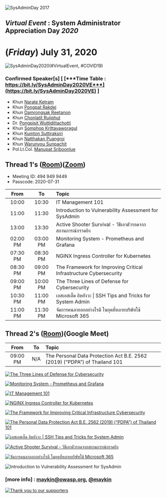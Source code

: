 
![](../2017/img/GroupPhoto.jpg "SysAdminDay 2017")

## ***Virtual Event*** : System Administrator Appreciation Day ***2020***
# **(*Friday*) July 31, 2020**

![](../Assets/SysAdminDay-2020.png "SysAdminDay2020(#VirtualEvent, #COVID19)")

### Confirmed Speaker[s] [ [***Time Table : https://bit.ly/SysAdminDay2020VE***](https://bit.ly/SysAdminDay2020VE) ]
+ Khun [Narate Ketram](https://www.facebook.com/koonnarate)
+ Khun [Pongpat Rakdej](https://www.facebook.com/pongpatrakdej)
+ Khun [Damrongsak Reetanon](https://www.facebook.com/damrongsak)
+ Khun [Chonlatit Rujiphut](https://www.facebook.com/Tsunakun27)
+ Dr. [Pongpisit Wuttidittachotti](https://www.facebook.com/pongpisitwutti)
+ Khun [Somphop Krittayaworagul](https://www.facebook.com/SK.Unavailable)
+ Khun [Kumton Suttiraksiri](https://www.facebook.com/kumton.s)
+ Khun [Natthakan Puangroi](https://www.facebook.com/natthapete)
+ Khun [Warunyou Sunpachit](https://www.facebook.com/howdoyoufeel.kenji)
+ Pol.Lt.Col. [Manupat Sriboonlue](https://www.facebook.com/toto.innovation)

## Thread 1's ([Room](https://us02web.zoom.us/j/4949499449?pwd=RE5Hc1QvTUZIbTFvZWtobEJNQlRmZz09))([Zoom](https://zoom.us/support/download))
+ Meeting ID: 494 949 9449
+ Passcode: 2020-07-31

| From      |      To    |  Topic                                                   |
|:---------:|:----------:|:---------------------------------------------------------|
| 10:00   |  10:30   | IT Management 101                                        |
| 11:00   |  11:30   | Introduction to Vulnerability Assessment for SysAdmin    |
| 13:00   |  13:30   | Active Shooter Survival - วิธีเอาตัวรอดจากสถานการณ์กราดยิง      |
| 02:00 PM  |  03:00 PM  | Monitoring System - Prometheus and Grafana               |
| 07:30 PM  |  08:30 PM  | NGINX Ingress Controller for Kubernetes                  |
| 08:30 PM  |  09:00 PM  | The Framework for Improving Critical Infrastructure Cybersecurity |
| 09:00 PM  |  10:00 PM  | The Three Lines of Defense for Cybersecurity             |
| 10:30 PM  |  11:00 PM  | เอสเอสเฮ็ด อิหยังวะ \| SSH Tips and Tricks for System Admin    |
| 11:00 PM  |  11:30 PM  | จัดการคนลาออกอย่างไรดี ในยุคที่หลายบริษัทใช้ Microsoft 365          |

## Thread 2's ([Room](https://meet.google.com/syx-xxzr-ytx))(Google Meet)

| From      |      To    |  Topic                                                   |
|:---------:|:----------:|:---------------------------------------------------------|
| 09:00 PM  |  N/A       | The Personal Data Protection Act B.E. 2562 (2019) (“PDPA”) of Thailand 101 |

[![](Topics/Three-line-of-defense.png "The Three Lines of Defense for Cybersecurity")](https://www.facebook.com/maeklong/posts/10221024530736847)

[![](Topics/Monitoring-System.png "Monitoring System - Prometheus and Grafana")](https://www.facebook.com/maeklong/posts/10221030009953824)

[![](Topics/IT-Management-101.png "IT Management 101")](https://www.facebook.com/maeklong/posts/10221037766267727)

[![](Topics/NGINX.jpg "NGINX Ingress Controller for Kubernetes")](https://www.facebook.com/maeklong/posts/10221041373357902)

[![](Topics/NIST.jpg "The Framework for Improving Critical Infrastructure Cybersecurity")](https://www.facebook.com/maeklong/posts/10221041586643234)

[![](Topics/PDPA.jpg "The Personal Data Protection Act B.E. 2562 (2019) (“PDPA”) of Thailand 101")](https://www.facebook.com/pmaeklong/posts/10221045554862437)

[![](Topics/SSH-Tips.jpg "เอสเอสเฮ็ด อิหยังวะ \| SSH Tips and Tricks for System Admin")](https://www.facebook.com/photo.php?fbid=10217376311587208)

[![](Topics/Active-Shooter.jpg "Active Shooter Survival - วิธีเอาตัวรอดจากสถานการณ์กราดยิง")](https://www.facebook.com/maeklong/posts/10221047004578679)

[![](Topics/o365.jpg "จัดการคนลาออกอย่างไรดี ในยุคที่หลายบริษัทใช้ Microsoft 365")](https://www.facebook.com/maeklong/posts/10221054321001585)

![](Topics/Intro-to-VA.jpg "Introduction to Vulnerability Assessment for SysAdmin")

### [more info] : <maykin@owasp.org>, [@maykin](https://line.me/R/ti/p/%40maykin)



[![](Supporters/VolunteXTH.jpg "Thank you to our supporters")](https://VolunteX.github.io)